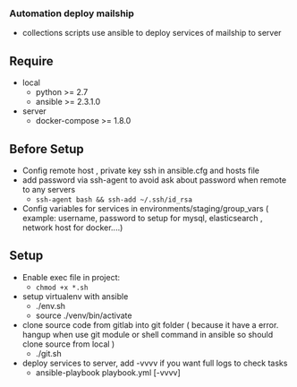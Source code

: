 

### Automation deploy mailship
- collections scripts use ansible to deploy services of mailship to server

## Require
- local
  + python >= 2.7
  + ansible >= 2.3.1.0
- server
  + docker-compose >= 1.8.0

## Before Setup
- Config remote host , private key ssh in ansible.cfg and hosts file
- add password via ssh-agent to avoid ask about password when remote to any servers
  +  `ssh-agent bash && ssh-add ~/.ssh/id_rsa`
- Config variables for services in environments/staging/group_vars ( example: username, password to setup for mysql, 
  elasticsearch , network host for docker....)


## Setup
- Enable exec file in project:
  + `chmod +x *.sh`
- setup virtualenv with ansible
  + ./env.sh
  + source ./venv/bin/activate
- clone source code from gitlab into git folder ( because it have a error. hangup when use git module or shell command in ansible so should clone source from local )
  + ./git.sh
- deploy services to server, add -vvvv if you want full logs to check tasks
  + ansible-playbook playbook.yml [-vvvv]
  